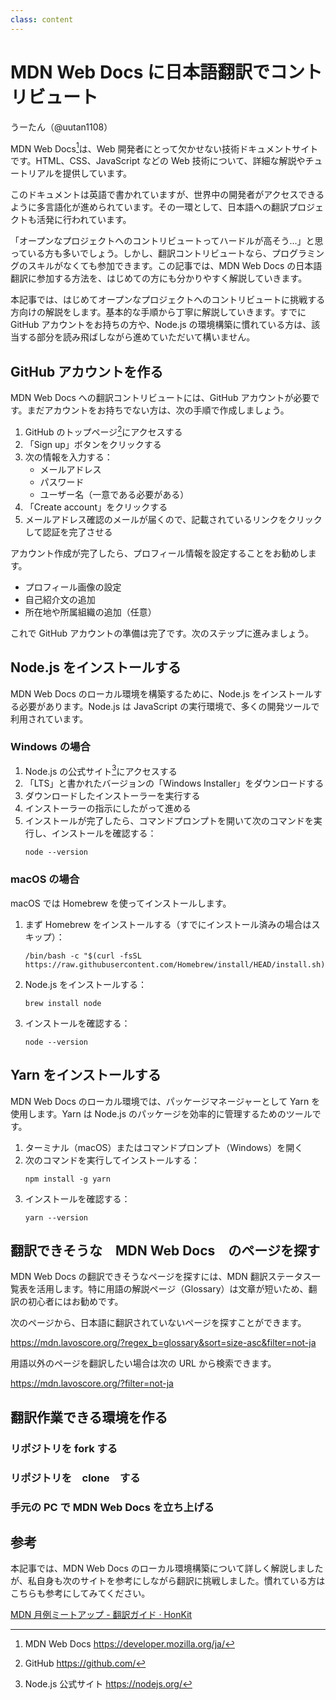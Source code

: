 ```yaml
---
class: content
---
```


<div class="doc-header">
  <h1>MDN Web Docs に日本語翻訳でコントリビュート</h1>
  <div class="doc-author">うーたん（@uutan1108）</div>
</div>

MDN Web Docs[^1]は、Web 開発者にとって欠かせない技術ドキュメントサイトです。HTML、CSS、JavaScript などの Web 技術について、詳細な解説やチュートリアルを提供しています。

このドキュメントは英語で書かれていますが、世界中の開発者がアクセスできるように多言語化が進められています。その一環として、日本語への翻訳プロジェクトも活発に行われています。

「オープンなプロジェクトへのコントリビュートってハードルが高そう...」と思っている方も多いでしょう。しかし、翻訳コントリビュートなら、プログラミングのスキルがなくても参加できます。この記事では、MDN Web Docs の日本語翻訳に参加する方法を、はじめての方にも分かりやすく解説していきます。

本記事では、はじめてオープンなプロジェクトへのコントリビュートに挑戦する方向けの解説をします。基本的な手順から丁寧に解説していきます。すでに GitHub アカウントをお持ちの方や、Node.js の環境構築に慣れている方は、該当する部分を読み飛ばしながら進めていただいて構いません。

[^1]: MDN Web Docs https://developer.mozilla.org/ja/

## GitHub アカウントを作る

MDN Web Docs への翻訳コントリビュートには、GitHub アカウントが必要です。まだアカウントをお持ちでない方は、次の手順で作成しましょう。

1. GitHub のトップページ[^2]にアクセスする
2. 「Sign up」ボタンをクリックする
3. 次の情報を入力する：
   - メールアドレス
   - パスワード
   - ユーザー名（一意である必要がある）
4. 「Create account」をクリックする
5. メールアドレス確認のメールが届くので、記載されているリンクをクリックして認証を完了させる

アカウント作成が完了したら、プロフィール情報を設定することをお勧めします。

- プロフィール画像の設定
- 自己紹介文の追加
- 所在地や所属組織の追加（任意）

これで GitHub アカウントの準備は完了です。次のステップに進みましょう。

[^2]: GitHub https://github.com/

## Node.js をインストールする

MDN Web Docs のローカル環境を構築するために、Node.js をインストールする必要があります。Node.js は JavaScript の実行環境で、多くの開発ツールで利用されています。

### Windows の場合

1. Node.js の公式サイト[^3]にアクセスする
2. 「LTS」と書かれたバージョンの「Windows Installer」をダウンロードする
3. ダウンロードしたインストーラーを実行する
4. インストーラーの指示にしたがって進める
5. インストールが完了したら、コマンドプロンプトを開いて次のコマンドを実行し、インストールを確認する：
   ```shell
   node --version
   ```

### macOS の場合

macOS では Homebrew を使ってインストールします。

1. まず Homebrew をインストールする（すでにインストール済みの場合はスキップ）：
   ```shell
   /bin/bash -c "$(curl -fsSL https://raw.githubusercontent.com/Homebrew/install/HEAD/install.sh)"
   ```
2. Node.js をインストールする：
   ```shell
   brew install node
   ```
3. インストールを確認する：
   ```shell
   node --version
   ```

[^3]: Node.js 公式サイト https://nodejs.org/

## Yarn をインストールする

MDN Web Docs のローカル環境では、パッケージマネージャーとして Yarn を使用します。Yarn は Node.js のパッケージを効率的に管理するためのツールです。

1. ターミナル（macOS）またはコマンドプロンプト（Windows）を開く
2. 次のコマンドを実行してインストールする：
   ```shell
   npm install -g yarn
   ```
3. インストールを確認する：
   ```shell
   yarn --version
   ```

## 翻訳できそうな　MDN Web Docs　のページを探す

MDN Web Docs の翻訳できそうなページを探すには、MDN 翻訳ステータス一覧表を活用します。特に用語の解説ページ（Glossary）は文章が短いため、翻訳の初心者にはお勧めです。

次のページから、日本語に翻訳されていないページを探すことができます。

https://mdn.lavoscore.org/?regex_b=glossary&sort=size-asc&filter=not-ja

用語以外のページを翻訳したい場合は次の URL から検索できます。

https://mdn.lavoscore.org/?filter=not-ja

## 翻訳作業できる環境を作る

### リポジトリを fork する

### リポジトリを　clone　する

### 手元の PC で MDN Web Docs を立ち上げる

## 参考

本記事では、MDN Web Docs のローカル環境構築について詳しく解説しましたが、私自身も次のサイトを参考にしながら翻訳に挑戦しました。慣れている方はこちらも参考にしてみてください。

[MDN 月例ミートアップ - 翻訳ガイド · HonKit](https://mozilla-japan.github.io/mdn-translation-guide/)
